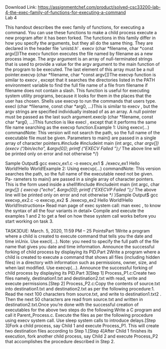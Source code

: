 Download Link: https://assignmentchef.com/product/solved-csc33200-lab-4-the-exec-family-of-functions-for-executing-a-command
<br>
Lab 4

This handout describes the exec family of functions, for executing a command. You can use these functions to make a child process execute a new program after it has been forked. The functions in this family differ in how you specify the arguments, but they all do the same thing. They are declared in the header file ‘unistd.h’ . execv (char *filename, char *const argv[])The execv function executes the file named by filename as a new process image. The argv argument is an array of null-terminated strings that is used to provide a value for the argv argument to the main function of the program to be executed. The last element of this array must be a null pointer.execvp (char *filename, char *const argv[])The execvp function is similar to execv , except that it searches the directories listed in the PATH environment variable to find the full file name of a file from filename if filename does not contain a slash. This function is useful for executing system utility programs, because it looks for them in the places that the user has chosen. Shells use execvp to run the commands that users type. execl (char *filename, const char *arg0, …)This is similar to execv , but the argv strings are specified individually instead of as an array. A null pointer must be passed as the last such argument.execlp (char *filename, const char *arg0, …)This function is like execl , except that it performs the same file name searching as the execvp function.Example 1: Using execv(…) commandNote: This version will not search the path, so the full name of the executable file must be given. Parameters to main() are passed in a single array of character pointers.#include #includeint main (int argc, char *argv[]) {execv (“/bin/echo”, &amp;argv[0]); printf (“EXECV Failed
”);/* The above line will be printed only on error and not otherwise */}

Sample Output$ gcc execv_ex1.c -o execv_ex1 $ ./execv_ex1 Hello World!Hello World!Example 2: Using execvp(…) commandNote: This version searches the path, so the full name of the executable need not be given. Pa- rameters to main() are passed in a single array of character pointers. This is the form used inside a shell!#include #includeint main (int argc, char *argv[]) { execvp (“echo”, &amp;argv[0]); printf (“EXECVP Failed
”);/* The above line will be printed only on error and not otherwise */ }Sample Output$ gcc execvp_ex2.c -o execvp_ex2 $ ./execvp_ex2 Hello World!Hello World!Instructions• Read man page of exec system call: man exec , to know the syntax of all the four variants in detail• Compile and execute the examples 1 and 2 to get a feel on how these system call works before you start working on task 3.

TASK3DUE: March. 5, 2020, 11:59 PM – 25 PointsPart 1Write a program where a child is created to execute command that tells you the date and time inUnix. Use execl(…). Note: you need to specify the full path of the file name that gives you date and time information. Announce the successful forking of child process by displaying its PID.Part 2Write a program where a child is created to execute a command that shows all files (including hidden files) in a directory with information such as permissions, owner, size, and when last modified. Use execvp(…). Announce the successful forking of child process by displaying its PID.Part 3[Step 1] Process_P1.c:Create two files namely, destination1.txt and destination2.txt with read, write and execute permissions.[Step 2] Process_P2.c:Copy the contents of source.txt into destination1.txt and destination2.txt as per the following procedure:1. Read the next 100 characters from source.txt, and write to destination1.txt2 . Then the next 50 characters are read from source.txt and written in destination2.txt.Once you’re done with the successful creation of executables for the above two steps do the following:Write a C program and call it Parent_Process.c. Execute the files as per the following procedure using execv system call. Use sleep system calls to introduce delays.[Step 3]Fork a child process, say Child 1 and execute Process_P1. This will create two destination files according to Step 1.[Step 4]After Child 1 finishes its execution, fork another child process, say Child 2 and execute Process_P2 that accomplishes the procedure described in Step 2.